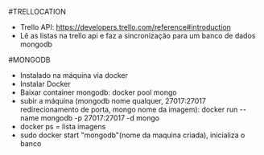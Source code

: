 #TRELLOCATION
* Trello API: https://developers.trello.com/reference#introduction
* Lê as listas na trello api e faz a sincronização para um banco de dados mongodb

#MONGODB
* Instalado na máquina via docker
* Instalar Docker
* Baixar container mongodb: docker pool mongo
* subir a máquina (mongodb nome qualquer, 27017:27017 redirecionamento de porta, mongo nome da imagem): docker run --name mongodb -p 27017:27017 -d mongo
* docker ps = lista imagens
* sudo docker start "mongodb"(nome da maquina criada), inicializa o banco

    